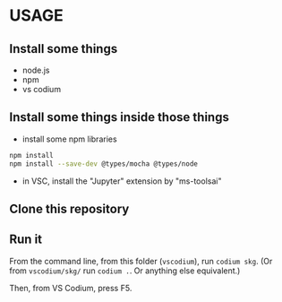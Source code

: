 # USAGE

## Install some things
- node.js
- npm
- vs codium

## Install some things inside those things
- install some npm libraries
```bash
npm install
npm install --save-dev @types/mocha @types/node
```
- in VSC, install the "Jupyter" extension by "ms-toolsai"

## Clone this repository

## Run it
From the command line, from this folder (`vscodium`), run `codium skg`.
(Or from `vscodium/skg/` run `codium .`. Or anything else equivalent.)

Then, from VS Codium, press F5.
